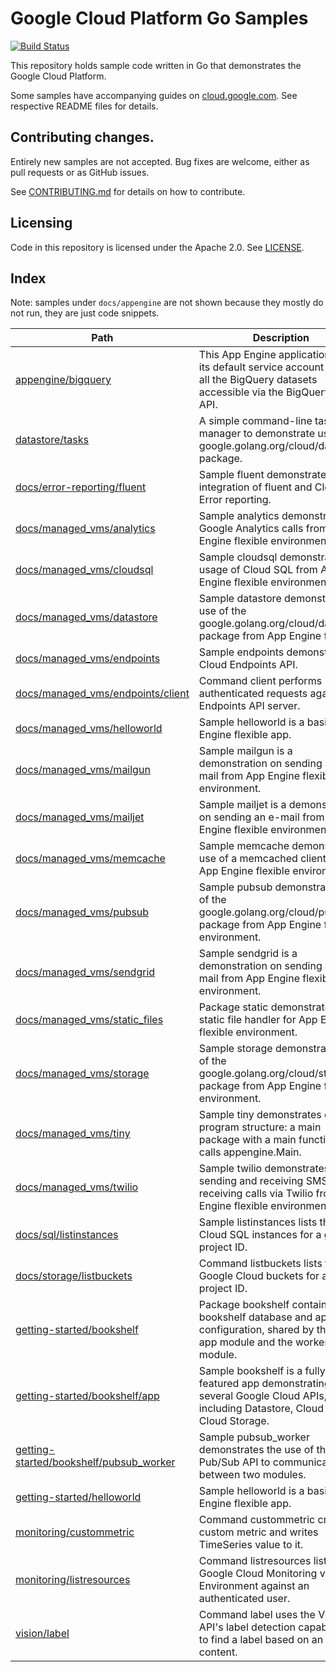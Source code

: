 # Google Cloud Platform Go Samples

[![Build Status](https://travis-ci.org/GoogleCloudPlatform/golang-samples.svg?branch=master)](https://travis-ci.org/GoogleCloudPlatform/golang-samples)

This repository holds sample code written in Go that demonstrates the Google
Cloud Platform.

Some samples have accompanying guides on
[cloud.google.com](https://cloud.google.com). See respective README files for
details.

## Contributing changes.

Entirely new samples are not accepted. Bug fixes are welcome, either as pull
requests or as GitHub issues.

See [CONTRIBUTING.md](CONTRIBUTING.md) for details on how to contribute.

## Licensing

Code in this repository is licensed under the Apache 2.0. See [LICENSE](LICENSE).

<!---
go list -f '|[{{.Dir}}]({{.Dir}})|{{.Doc}}|' ./... | egrep -v '/(internal|docs/appengine)/' | sed -e "s^$PWD/^^g" >> README.md
--->
## Index

Note: samples under `docs/appengine` are not shown because they mostly do not run, they are just code snippets.

|Path|Description|
|---|---|
|[appengine/bigquery](appengine/bigquery)|This App Engine application uses its default service account to list all the BigQuery datasets accessible via the BigQuery REST API.|
|[datastore/tasks](datastore/tasks)|A simple command-line task list manager to demonstrate using the google.golang.org/cloud/datastore package.|
|[docs/error-reporting/fluent](docs/error-reporting/fluent)|Sample fluent demonstrates integration of fluent and Cloud Error reporting.|
|[docs/managed_vms/analytics](docs/managed_vms/analytics)|Sample analytics demonstrates Google Analytics calls from App Engine flexible environment.|
|[docs/managed_vms/cloudsql](docs/managed_vms/cloudsql)|Sample cloudsql demonstrates usage of Cloud SQL from App Engine flexible environment.|
|[docs/managed_vms/datastore](docs/managed_vms/datastore)|Sample datastore demonstrates use of the google.golang.org/cloud/datastore package from App Engine flexible.|
|[docs/managed_vms/endpoints](docs/managed_vms/endpoints)|Sample endpoints demonstrates a Cloud Endpoints API.|
|[docs/managed_vms/endpoints/client](docs/managed_vms/endpoints/client)|Command client performs authenticated requests against an Endpoints API server.|
|[docs/managed_vms/helloworld](docs/managed_vms/helloworld)|Sample helloworld is a basic App Engine flexible app.|
|[docs/managed_vms/mailgun](docs/managed_vms/mailgun)|Sample mailgun is a demonstration on sending an e-mail from App Engine flexible environment.|
|[docs/managed_vms/mailjet](docs/managed_vms/mailjet)|Sample mailjet is a demonstration on sending an e-mail from App Engine flexible environment.|
|[docs/managed_vms/memcache](docs/managed_vms/memcache)|Sample memcache demonstrates use of a memcached client from App Engine flexible environment.|
|[docs/managed_vms/pubsub](docs/managed_vms/pubsub)|Sample pubsub demonstrates use of the google.golang.org/cloud/pubsub package from App Engine flexible environment.|
|[docs/managed_vms/sendgrid](docs/managed_vms/sendgrid)|Sample sendgrid is a demonstration on sending an e-mail from App Engine flexible environment.|
|[docs/managed_vms/static_files](docs/managed_vms/static_files)|Package static demonstrates a static file handler for App Engine flexible environment.|
|[docs/managed_vms/storage](docs/managed_vms/storage)|Sample storage demonstrates use of the google.golang.org/cloud/storage package from App Engine flexible environment.|
|[docs/managed_vms/tiny](docs/managed_vms/tiny)|Sample tiny demonstrates overall program structure: a main package with a main function that calls appengine.Main.|
|[docs/managed_vms/twilio](docs/managed_vms/twilio)|Sample twilio demonstrates sending and receiving SMS, receiving calls via Twilio from App Engine flexible environment.|
|[docs/sql/listinstances](docs/sql/listinstances)|Sample listinstances lists the Cloud SQL instances for a given project ID.|
|[docs/storage/listbuckets](docs/storage/listbuckets)|Command listbuckets lists the Google Cloud buckets for a given project ID.|
|[getting-started/bookshelf](getting-started/bookshelf)|Package bookshelf contains the bookshelf database and app configuration, shared by the main app module and the worker module.|
|[getting-started/bookshelf/app](getting-started/bookshelf/app)|Sample bookshelf is a fully-featured app demonstrating several Google Cloud APIs, including Datastore, Cloud SQL, Cloud Storage.|
|[getting-started/bookshelf/pubsub_worker](getting-started/bookshelf/pubsub_worker)|Sample pubsub_worker demonstrates the use of the Cloud Pub/Sub API to communicate between two modules.|
|[getting-started/helloworld](getting-started/helloworld)|Sample helloworld is a basic App Engine flexible app.|
|[monitoring/custommetric](monitoring/custommetric)|Command custommetric creates a custom metric and writes TimeSeries value to it.|
|[monitoring/listresources](monitoring/listresources)|Command listresources lists the Google Cloud Monitoring v3 Environment against an authenticated user.|
|[vision/label](vision/label)|Command label uses the Vision API's label detection capabilities to find a label based on an image's content.|
